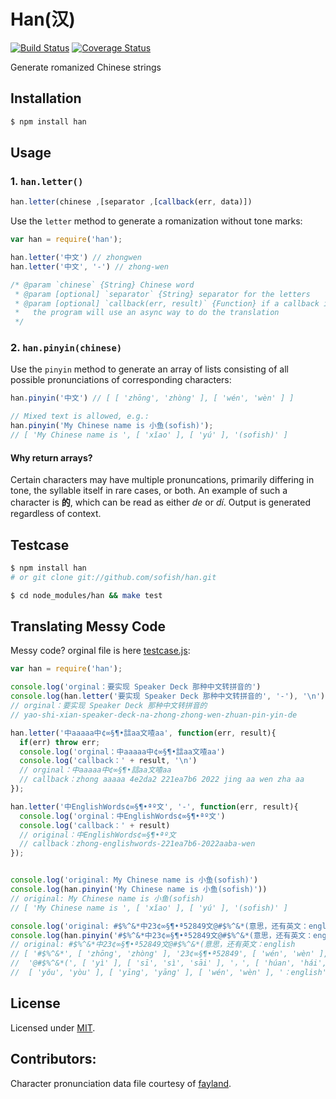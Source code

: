 # Han(汉)

[![Build Status](https://travis-ci.org/sofish/han.png)](https://travis-ci.org/sofish/han)
[![Coverage Status](https://coveralls.io/repos/sofish/han/badge.png)](https://coveralls.io/r/sofish/han)

Generate romanized Chinese strings

## Installation

```bash
$ npm install han
```

## Usage

### 1. `han.letter()`

```js
han.letter(chinese ,[separator ,[callback(err, data)])
```
Use the `letter` method to generate a romanization without tone marks:

```js
var han = require('han');

han.letter('中文') // zhongwen
han.letter('中文', '-') // zhong-wen
```

```js
/* @param `chinese` {String} Chinese word
 * @param [optional] `separator` {String} separator for the letters
 * @param [optional] `callback(err, result)` {Function} if a callback is specified,
 *   the program will use an async way to do the translation
 */
```

### 2. `han.pinyin(chinese)`

Use the `pinyin` method to generate an array of lists consisting of all possible
pronunciations of corresponding characters:

```js
han.pinyin('中文') // [ [ 'zhōng', 'zhòng' ], [ 'wén', 'wèn' ] ]

// Mixed text is allowed, e.g.:
han.pinyin('My Chinese name is 小鱼(sofish)');
// [ 'My Chinese name is ', [ 'xǐao' ], [ 'yú' ], '(sofish)' ]
```

#### __Why return arrays?__

Certain characters may have multiple pronuncations, primarily
differing in tone, the syllable itself in rare cases, or both.
An example of such a character is **的**, which can be read as
either *de* or *dí*.
Output is generated regardless of context.

## Testcase

```sh
$ npm install han
# or git clone git://github.com/sofish/han.git

$ cd node_modules/han && make test
```

## Translating Messy Code

Messy code? orginal file is here [testcase.js](https://github.com/sofish/han/blob/master/testcase.js):
```js
var han = require('han');

console.log('orginal：要实现 Speaker Deck 那种中文转拼音的')
console.log(han.letter('要实现 Speaker Deck 那种中文转拼音的', '-'), '\n')
// orginal：要实现 Speaker Deck 那种中文转拼音的
// yao-shi-xian-speaker-deck-na-zhong-zhong-wen-zhuan-pin-yin-de

han.letter('中aaaaa中¢∞§¶•誩aa文喳aa', function(err, result){
  if(err) throw err;
  console.log('orginal：中aaaaa中¢∞§¶•誩aa文喳aa')
  console.log('callback：' + result, '\n')
  // orginal：中aaaaa中¢∞§¶•誩aa文喳aa
  // callback：zhong aaaaa 4e2da2 221ea7b6 2022 jing aa wen zha aa
});

han.letter('中EnglishWords¢∞§¶•ªº文', '-', function(err, result){
  console.log('orginal：中EnglishWords¢∞§¶•ªº文')
  console.log('callback：' + result)
  // original：中EnglishWords¢∞§¶•ªº文
  // callback：zhong-englishwords-221ea7b6-2022aaba-wen
});


console.log('original: My Chinese name is 小鱼(sofish)')
console.log(han.pinyin('My Chinese name is 小鱼(sofish)'))
// original: My Chinese name is 小鱼(sofish)
// [ 'My Chinese name is ', [ 'xǐao' ], [ 'yú' ], '(sofish)' ]

console.log('original: #$%^&*中23¢∞§¶•ª52849文@#$%^&*(意思，还有英文：english')
console.log(han.pinyin('#$%^&*中23¢∞§¶•ª52849文@#$%^&*(意思，还有英文：english'))
// original: #$%^&*中23¢∞§¶•ª52849文@#$%^&*(意思，还有英文：english
// [ '#$%^&*', [ 'zhōng', 'zhòng' ], '23¢∞§¶•ª52849', [ 'wén', 'wèn' ],
//  '@#$%^&*(', [ 'yì' ], [ 'sī', 'sì', 'sāi' ], '，', [ 'húan', 'hái', 'xúan' ],
//  [ 'yǒu', 'yòu' ], [ 'yīng', 'yāng' ], [ 'wén', 'wèn' ], '：english' ]
```

## License

Licensed under [MIT](https://github.com/sofish/han/blob/master/LICENSE).


## Contributors:

Character pronunciation data file courtesy of [fayland](https://github.com/fayland/perl-lingua-han/tree/master/Lingua-Han-PinYin/lib/Lingua/Han/PinYin).
